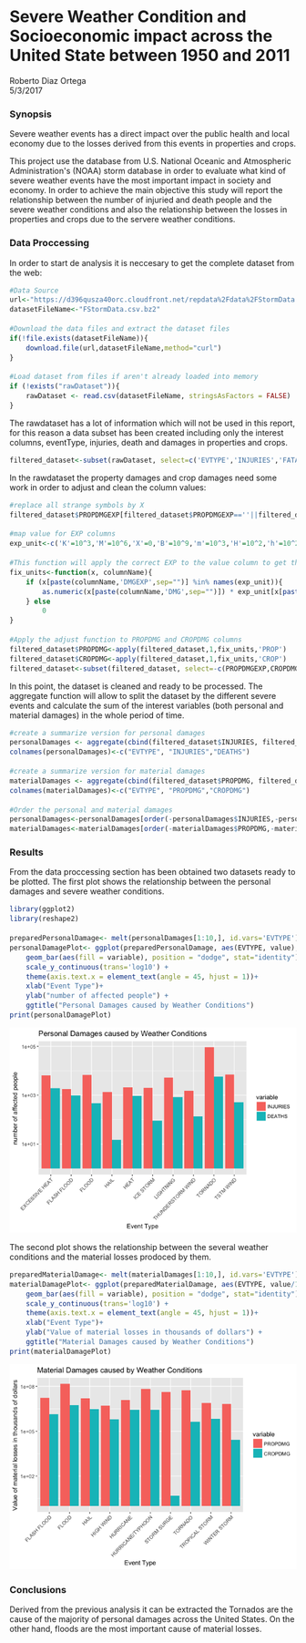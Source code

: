 # Severe Weather Condition and Socioeconomic impact across the United State between 1950 and 2011
Roberto Diaz Ortega  
5/3/2017  



### Synopsis
Severe weather events has a direct impact over the public health and local economy due to the losses derived from this events in properties and crops. 

This project use the database from U.S. National Oceanic and Atmospheric Administration's (NOAA) storm database in order to evaluate what kind of severe weather events have the most important impact in society and economy. In order to achieve the main objective this study will report the relationship between the number of injuried and death people and the severe weather conditions and also the relationship between the losses in properties and crops due to the servere weather conditions.

### Data Proccessing
In order to start de analysis it is neccesary to get the complete dataset from the web:

```r
#Data Source
url<-"https://d396qusza40orc.cloudfront.net/repdata%2Fdata%2FStormData.csv.bz2"
datasetFileName<-"FStormData.csv.bz2"

#Download the data files and extract the dataset files
if(!file.exists(datasetFileName)){
    download.file(url,datasetFileName,method="curl")
}

#Load dataset from files if aren't already loaded into memory
if (!exists("rawDataset")){
    rawDataset <- read.csv(datasetFileName, stringsAsFactors = FALSE)
}
```

The rawdataset has a lot of information which will not be used in this report, for this reason a data subset has been created including only the interest columns, eventType, injuries, death and damages in properties and crops.


```r
filtered_dataset<-subset(rawDataset, select=c('EVTYPE','INJURIES','FATALITIES','PROPDMG','PROPDMGEXP','CROPDMG','CROPDMGEXP'))
```

In the rawdataset the property damages and crop damages need some work in order to adjust and clean the column values:

```r
#replace all strange symbols by X
filtered_dataset$PROPDMGEXP[filtered_dataset$PROPDMGEXP==''||filtered_dataset$PROPDMGEXP=='-'||filtered_dataset$PROPDMGEXP=='?']<-'X'

#map value for EXP columns
exp_unit<-c('K'=10^3,'M'=10^6,'X'=0,'B'=10^9,'m'=10^3,'H'=10^2,'h'=10^2,'0'=1,'1'=10,'2'=10^2,'3'=10^3, '4'=10^4,'5'=10^5,'6'=10^6,'7'=10^7,'8'=10^8,'k'=10^3,'?'=0)

#This function will apply the correct EXP to the value column to get the correct ammount
fix_units<-function(x, columnName){
    if (x[paste(columnName,'DMGEXP',sep="")] %in% names(exp_unit)){
        as.numeric(x[paste(columnName,'DMG',sep="")]) * exp_unit[x[paste(columnName,'DMGEXP',sep="")]]
    } else
        0
}

#Apply the adjust function to PROPDMG and CROPDMG columns
filtered_dataset$PROPDMG<-apply(filtered_dataset,1,fix_units,'PROP')
filtered_dataset$CROPDMG<-apply(filtered_dataset,1,fix_units,'CROP')
filtered_dataset<-subset(filtered_dataset, select=-c(PROPDMGEXP,CROPDMGEXP))
```

In this point, the dataset is cleaned and ready to be processed. The aggregate function will allow to split the dataset by the different severe events and calculate the sum of the interest variables (both personal and material damages) in the whole period of time. 


```r
#create a summarize version for personal damages
personalDamages <- aggregate(cbind(filtered_dataset$INJURIES, filtered_dataset$FATALITIES),by=list(filtered_dataset$EVTYPE),FUN=sum, na.rm=TRUE)
colnames(personalDamages)<-c("EVTYPE", "INJURIES","DEATHS")

#create a summarize version for material damages
materialDamages <- aggregate(cbind(filtered_dataset$PROPDMG, filtered_dataset$CROPDMG),by=list(filtered_dataset$EVTYPE),FUN=sum, na.rm=TRUE)
colnames(materialDamages)<-c("EVTYPE", "PROPDMG","CROPDMG")

#Order the personal and material damages
personalDamages<-personalDamages[order(-personalDamages$INJURIES,-personalDamages$DEATHS),]
materialDamages<-materialDamages[order(-materialDamages$PROPDMG,-materialDamages$CROPDMG),]
```
### Results

From the data proccessing section has been obtained two datasets ready to be plotted. The first plot shows the relationship between the personal damages and severe weather conditions.


```r
library(ggplot2)
library(reshape2)

preparedPersonalDamage<- melt(personalDamages[1:10,], id.vars='EVTYPE')
personalDamagePlot<- ggplot(preparedPersonalDamage, aes(EVTYPE, value), log10="y") + 
    geom_bar(aes(fill = variable), position = "dodge", stat="identity") +
    scale_y_continuous(trans='log10') + 
    theme(axis.text.x = element_text(angle = 45, hjust = 1))+
    xlab("Event Type")+
    ylab("number of affected people") + 
    ggtitle("Personal Damages caused by Weather Conditions")
print(personalDamagePlot)
```

![](storm_report_files/figure-html/unnamed-chunk-2-1.png)<!-- -->

The second plot shows the relationship between the several weather conditions and the material losses prodoced by them. 


```r
preparedMaterialDamage<- melt(materialDamages[1:10,], id.vars='EVTYPE')
materialDamagePlot<- ggplot(preparedMaterialDamage, aes(EVTYPE, value/10^3)) + 
    geom_bar(aes(fill = variable), position = "dodge", stat="identity") +
    scale_y_continuous(trans='log10') + 
    theme(axis.text.x = element_text(angle = 45, hjust = 1))+
    xlab("Event Type")+
    ylab("Value of material losses in thousands of dollars") + 
    ggtitle("Material Damages caused by Weather Conditions")
print(materialDamagePlot)
```

![](storm_report_files/figure-html/unnamed-chunk-3-1.png)<!-- -->

### Conclusions

Derived from the previous analysis it can be extracted the Tornados are the cause of the majority of personal damages across the United States. On the other hand, floods are the most important cause of material losses.
